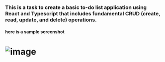 ### This is a task to create a basic to-do list application using React and Typescript that includes fundamental CRUD (create, read, update, and delete) operations.

#### here is a sample screenshot
# ![image](https://github.com/dawit01/A2SV__Web-learning-Path/assets/84455217/4936ad8b-4fa3-4bbd-98ff-4382a6a814d4)


